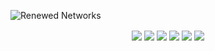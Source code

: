 ![Renewed Networks](https://renewed.network/static/rndevs/gh.png)
<p align="center">
<a href="https://renewed.network"><img align="center" src="https://img.shields.io/badge/Renewed%20Networks-0077ff?style=for-the-badge&logo=readthedocs&logoColor=white"/></a>
<a href="https://github.com/renewed-network"><img align="center" src="https://img.shields.io/badge/GitHub-171a21?style=for-the-badge&logo=github"/></a>
<a href="https://steamcommunity.com/groups/renewed_networks"><img align="center" src="https://img.shields.io/badge/Steam-2a475e?style=for-the-badge&logo=steam"/></a>
<a href="https://discord.gg/4MBuAKJGYR"><img align="center" src="https://img.shields.io/badge/Discord-%237289da?style=for-the-badge&logo=discord&logoColor=white"/></a>
<a href="https://www.youtube.com/channel/UCfTGiEu2wfXTPpEoChq2fgg"><img align="center" src="https://img.shields.io/badge/YouTube-FF0000?style=for-the-badge&logo=youtube&logoColor=white"/></a>
<a href="https://www.moddb.com/company/rndevs"><img align="center" src="https://img.shields.io/badge/ModDB-FFF000?style=for-the-badge&logo=readthedocs&logoColor=black"/></a>
</p>
